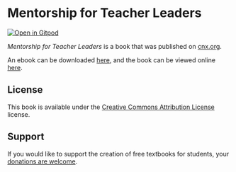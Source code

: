 # Mentorship for Teacher Leaders

[![Open in Gitpod](https://gitpod.io/button/open-in-gitpod.svg)](https://gitpod.io/from-referrer/)

_Mentorship for Teacher Leaders_ is a book that was published on [cnx.org](https://cnx.org/).

An ebook can be downloaded [here](https://github.com/cnx-user-books/cnxbook-mentorship-for-teacher-leaders/releases/latest), and the book can be viewed online [here](https://github.com/cnx-user-books/cnxbook-mentorship-for-teacher-leaders/releases/latest).

## License
This book is available under the [Creative Commons Attribution License](./LICENSE) license.

## Support
If you would like to support the creation of free textbooks for students, your [donations are welcome](https://riceconnect.rice.edu/donation/support-openstax-banner).
